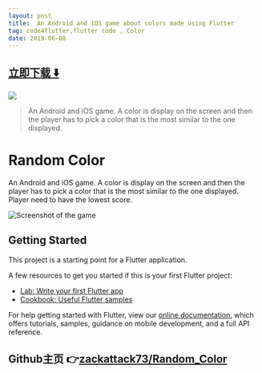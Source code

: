 ```yaml
---
layout: post
title:  An Android and iOS game about colors made using Flutter
tag: code4flutter,flutter code , Color
date: 2019-06-08
---
```


 


## [立即下载 ️⬇️ ](https://codeload.github.com/zackattack73/Random_Color/zip/master) 


 
![](https://flutterawesome.com/content/images/2019/05/Random-Color.jpg)
 
>
> An Android and iOS game. A color is display on the screen and then the player has to pick a color that is the most similar to the one displayed.
>

 
# Random Color
An Android and iOS game.
A color is display on the screen and then the player has to pick a color that is the most similar to the one displayed.
Player need to have the lowest score.

![Screenshot of the game](screenshot_1557401458.png "Screenshot of the game")

## Getting Started

This project is a starting point for a Flutter application.

A few resources to get you started if this is your first Flutter project:

- [Lab: Write your first Flutter app](https://flutter.io/docs/get-started/codelab)
- [Cookbook: Useful Flutter samples](https://flutter.io/docs/cookbook)

For help getting started with Flutter, view our 
[online documentation](https://flutter.io/docs), which offers tutorials, 
samples, guidance on mobile development, and a full API reference.

## Github主页 👉[zackattack73/Random_Color](http://github.com/zackattack73/Random_Color)